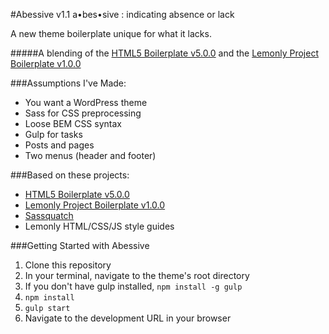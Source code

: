 #Abessive v1.1
a•bes•sive : indicating absence or lack

A new theme boilerplate unique for what it lacks.

#####A blending of the [HTML5 Boilerplate v5.0.0](https://html5boilerplate.com/) and the [Lemonly Project Boilerplate v1.0.0](https://github.com/Lemonly/project-boilerplate)

###Assumptions I've Made:
* You want a WordPress theme
* Sass for CSS preprocessing
* Loose BEM CSS syntax
* Gulp for tasks
* Posts and pages
* Two menus (header and footer)

###Based on these projects:
* [HTML5 Boilerplate v5.0.0](https://html5boilerplate.com/)
* [Lemonly Project Boilerplate v1.0.0](https://github.com/Lemonly/project-boilerplate)
* [Sassquatch](https://github.com/joshbroton/sassquatch)
* Lemonly HTML/CSS/JS style guides

###Getting Started with Abessive
1. Clone this repository
2. In your terminal, navigate to the theme's root directory
3. If you don't have gulp installed, `npm install -g gulp`
3. `npm install`
4. `gulp start`
5. Navigate to the development URL in your browser

